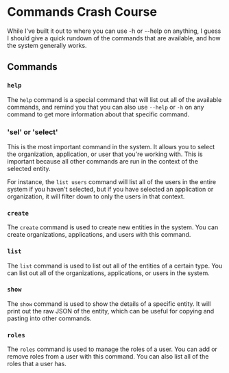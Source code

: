 # Commands Crash Course

While I've built it out to where you can use -h or --help on anything, I guess I should give a quick rundown of the commands that are available, and how the system generally works.

## Commands

### `help`

The `help` command is a special command that will list out all of the available commands, and remind you that you can also use `--help` or `-h` on any command to get more information about that specific command.

### 'sel' or 'select'

This is the most important command in the system. It allows you to select the organization, application, or user that you're working with. This is important because all other commands are run in the context of the selected entity.

For instance, the `list users` command will list all of the users in the entire system if you haven't selected,
but if you have selected an application or organization, it will filter down to only the users in that context.

### `create`

The `create` command is used to create new entities in the system. You can create organizations, applications, and users with this command.

### `list`

The `list` command is used to list out all of the entities of a certain type. You can list out all of the organizations, applications, or users in the system.

### `show`

The `show` command is used to show the details of a specific entity. It will print out the raw JSON of the entity, which can be useful for copying and pasting into other commands.

### `roles`

The `roles` command is used to manage the roles of a user. You can add or remove roles from a user with this command. You can also list all of the roles that a user has.